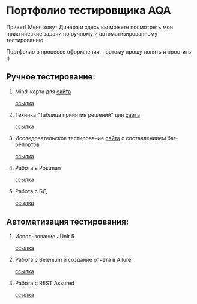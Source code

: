 # Портфолио тестировщика AQA
Привет! Меня зовут Динара и здесь вы можете посмотреть мои практические задачи по ручному и автоматизированному тестированию.

Портфолио в процессе оформления, поэтому прошу понять и простить :)

## Ручное тестирование:
1. Mind-карта для [сайта](https://fincult.info/calc/loan/#amount)

   [ссылка](https://www.figma.com/board/r224YvCVKVHK0S6j2hNuG3/Lesson6_task_1?node-id=0-1&t=98tXnM5OixCOCCcy-1)
  
3. Техника “Таблица принятия решений” для [сайта](https://test-powerbank.astondevs.ru/)
   
   [ссылка](https://docs.google.com/spreadsheets/d/191TJOWLxwiAwKuBWvnxxP53D9lqnjIkgFxt2D6kcrmA/edit?usp=sharing)
   
4. Исследовательское тестирование [сайта](https://americantaxi-ru.andersenlab.com/login.php) с составлениием баг-репортов

   [ссылка](https://docs.google.com/spreadsheets/d/1M7oz2rvdVPswwBJ59Jk_CSw24QeNmdxeRzqmN5meQQ0/edit?usp=sharing)
   
6. Работа в Postman

   [ссылка](https://drive.google.com/drive/folders/1UCGPdnUwQr0L6Dw3jFD9bNCVR5mAdjEn?usp=sharing)
8. Работа с БД

   [ссылка](https://docs.google.com/document/d/1DZTE3sWAF6Ae6vvvlePrwkeDjE0ezJuUDhxTT4V_y38/edit?usp=sharing)
   

## Автоматизация тестирования:
1. Использование JUnit 5

   [ссылка](https://github.com/dinarakhali/Dinara_Khaliullina/tree/Lesson_14_junit_5/src)
   
3. Работа с Selenium и создание отчета в Allure

   [ссылка](https://github.com/dinarakhali/Dinara_Khaliullina/blob/Lesson_18/src/)
   
4. Работа с REST Assured
   
   [ссылка](https://github.com/dinarakhali/Dinara_Khaliullina/blob/Lesson_17/src/)
